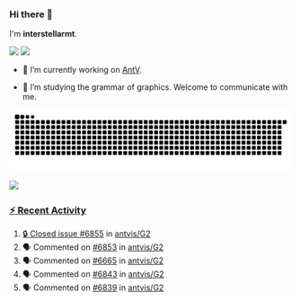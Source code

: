 ### Hi there 👋

I'm **interstellarmt**.

[![](https://img.shields.io/endpoint?url=https://awards.antv.vision/interstellarmt-g2-contributor.json)](https://github.com/antvis/g2)
[![](https://img.shields.io/endpoint?url=https://awards.antv.vision/interstellarmt-gpt-vis-contributor.json)](https://github.com/antvis/gpt-vis)

- 🔭 I’m currently working on [AntV](https://github.com/antvis).

- 📖 I’m studying the grammar of graphics. Welcome to communicate with me.

![](https://raw.githubusercontent.com/interstellarmt/interstellarmt/refs/heads/output/github-contribution-grid-snake.svg)
<div>
  <a href="https://github.com/interstellarmt">
  <img height="180em" src="https://github-readme-stats-eight-theta.vercel.app/api?username=interstellarmt&show_icons=true&include_all_commits=true&count_private=true&theme=tokyonight"/>
</div>
    
### :zap: Recent Activity

<!--START_SECTION:activity-->
1. 🔒 Closed issue [#6855](https://github.com/antvis/G2/issues/6855) in [antvis/G2](https://github.com/antvis/G2)
2. 🗣 Commented on [#6853](https://github.com/antvis/G2/issues/6853#issuecomment-2892933880) in [antvis/G2](https://github.com/antvis/G2)
3. 🗣 Commented on [#6665](https://github.com/antvis/G2/issues/6665#issuecomment-2892931260) in [antvis/G2](https://github.com/antvis/G2)
4. 🗣 Commented on [#6843](https://github.com/antvis/G2/issues/6843#issuecomment-2892929406) in [antvis/G2](https://github.com/antvis/G2)
5. 🗣 Commented on [#6839](https://github.com/antvis/G2/issues/6839#issuecomment-2892928990) in [antvis/G2](https://github.com/antvis/G2)
<!--END_SECTION:activity-->

